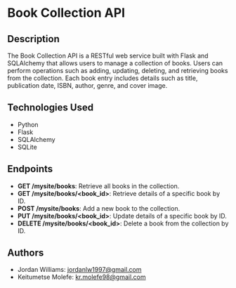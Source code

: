 # Book Collection API

## Description
The Book Collection API is a RESTful web service built with Flask and SQLAlchemy that allows users to manage a collection of books. Users can perform operations such as adding, updating, deleting, and retrieving books from the collection. Each book entry includes details such as title, publication date, ISBN, author, genre, and cover image.

## Technologies Used
- Python
- Flask
- SQLAlchemy
- SQLite

## Endpoints
- **GET /mysite/books**: Retrieve all books in the collection.
- **GET /mysite/books/<book_id>**: Retrieve details of a specific book by ID.
- **POST /mysite/books**: Add a new book to the collection.
- **PUT /mysite/books/<book_id>**: Update details of a specific book by ID.
- **DELETE /mysite/books/<book_id>**: Delete a book from the collection by ID.

## Authors
- Jordan Williams: [jordanlw1997@gmail.com](mailto:jordanlw1997@gmail.com)
- Keitumetse Molefe: [kr.molefe98@gmail.com](mailto:kr.molefe98@gmail.com)

